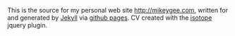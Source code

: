 This is the source for my personal web site <http://mikeygee.com>, written for and generated by [Jekyll][] via [github pages][]. CV created with the [isotope][] jquery plugin.

[github pages]: http://pages.github.com
[Jekyll]: https://github.com/mojombo/jekyll
[isotope]: http://isotope.metafizzy.co/
